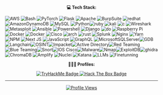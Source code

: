 <p align="center">
  <strong>💻 Tech Stack:</strong>
</p>

![AWS](https://img.shields.io/badge/aws-%23FF9900.svg?style=plastic&logo=amazon-aws&logoColor=white) ![Bash](https://img.shields.io/badge/bash-%23121011.svg?style=plastic&logo=gnu-bash&logoColor=white) ![PyTorch](https://img.shields.io/badge/pytorch-%23EE4C2C.svg?style=plastic&logo=PyTorch&logoColor=white) ![Flask](https://img.shields.io/badge/flask-%23000.svg?style=plastic&logo=flask&logoColor=white) ![Apache](https://img.shields.io/badge/apache-%23D42029.svg?style=plastic&logo=apache&logoColor=white) ![BurpSuite](https://img.shields.io/badge/burpsuite-%23FF9900.svg?style=plastic&logo=burpsuite&logoColor=white) ![redhat](https://img.shields.io/badge/redhat-%2350000f.svg?style=plastic&logo=redhat&logoColor=white) ![AmazonDynamoDB](https://img.shields.io/badge/amazon%20dynamodb-4053D6?style=plastic&logo=Amazon%20DynamoDB&logoColor=white) ![MySQL](https://img.shields.io/badge/mysql-%2300000f.svg?style=plastic&logo=mysql&logoColor=white) ![Python](https://img.shields.io/badge/python-3670A0?style=plastic&logo=python&logoColor=ffdd54)![ruby](https://img.shields.io/badge/ruby-%23FF9900.svg?style=plastic&logo=ruby&logoColor=white) ![kali](https://img.shields.io/badge/kali%20linux-%2323092E20.svg?style=plastic&logo=kalilinux&logoColor=white) ![c](https://img.shields.io/badge/-%23FF235.svg?style=plastic&logo=c&logoColor=white) ![Wireshark](https://img.shields.io/badge/wireshark-4053D6.svg?style=plastic&logo=wireshark&logoColor=white) ![Metasploit](https://img.shields.io/badge/metasploit-%23FF9900.svg?style=plastic&logo=metasploit&logoColor=white) ![Ansible](https://img.shields.io/badge/ansible-%2350000f.svg?style=plastic&logo=ansible&logoColor=white) ![Powershell](https://img.shields.io/badge/powershell-%232C8EBB.svg?style=plastic&logo=powershell&logoColor=white)
![Django](https://img.shields.io/badge/django-%23092E20.svg?style=plastic&logo=django&logoColor=white) ![do](https://img.shields.io/badge/do-%23FF9900.svg?style=plastic&logo=digitalocean&logoColor=white) ![Raspberry Pi](https://img.shields.io/badge/-raspberrypi-C51A4A?style=plastic&logo=Raspberry-Pi) ![Docker](https://img.shields.io/badge/ubuntu-%23FF2200.svg?style=plastic&logo=ubuntu&logoColor=white) ![Docker](https://img.shields.io/badge/docker-%230db7ed.svg?style=plastic&logo=docker&logoColor=white) ![Cisco](https://img.shields.io/badge/cisco-%23049fd9.svg?style=plastic&logo=cisco&logoColor=black) ![arch](https://img.shields.io/badge/arch%20btw-%2323092E20.svg?style=plastic&logo=archlinux&logoColor=white) ![rust](https://img.shields.io/badge/rust-%23FF235.svg?style=plastic&logo=rust&logoColor=white) ![Splunk](https://img.shields.io/badge/splunk-%232C8EBB.svg?style=plastic&logo=splunk&logoColor=white)
![Nginx](https://img.shields.io/badge/nginx-%23009639.svg?style=plastic&logo=nginx&logoColor=white) ![Yarn](https://img.shields.io/badge/yarn-%232C8EBB.svg?style=plastic&logo=yarn&logoColor=white) ![NPM](https://img.shields.io/badge/npm-%23CB3837.svg?style=plastic&logo=npm&logoColor=white) ![Next JS](https://img.shields.io/badge/next-black?style=plastic&logo=next.js&logoColor=white) ![JavaScript](https://img.shields.io/badge/javascript-%23323330.svg?style=plastic&logo=javascript&logoColor=%23F7DF1E) ![GraphQL](https://img.shields.io/badge/-graphql-E10098?style=plastic&logo=graphql&logoColor=white) ![MicrosoftSQLServer](https://img.shields.io/badge/microsoft%20sql%20server-CC2927?style=plastic&logo=microsoft%20sql%20server&logoColor=white)![GDB](https://img.shields.io/badge/gdb-%23004D7A?style=flat)![Langchain](https://img.shields.io/badge/langchain-%23FFD700?style=flat)![OSINT](https://img.shields.io/badge/osint-%23FF4500?style=flat)![Impacket](https://img.shields.io/badge/impacket-%23008B8B?style=flat)![Active Directory](https://img.shields.io/badge/active%20directory-%23007396?style=flat&logo=active-directory&logoColor=white)![Red Teaming](https://img.shields.io/badge/red%20teaming-%23FF0000?style=flat)![Blue Teaming](https://img.shields.io/badge/blue%20teaming-%230000FF?style=flat)![Snort](https://img.shields.io/badge/snort-%23FF4500?style=flat)![IOS Cisco](https://img.shields.io/badge/ios%20cisco-%230049FD?style=flat&logo=cisco&logoColor=white)![Malware](https://img.shields.io/badge/malware-%23FF0000?style=flat)![Nmap](https://img.shields.io/badge/nmap-%23000000?style=flat&logo=nmap&logoColor=white)![ExploitDB](https://img.shields.io/badge/exploitdb-%23FFFFFF?style=flat)![ghidra](https://img.shields.io/badge/ghidra-%23FF0000?style=flat) 
![ChromaDB](https://img.shields.io/badge/chromadb-%23FFA500?style=flat)
![Amplify](https://img.shields.io/badge/amplify-%23FF00FF?style=flat)
![Nuclei](https://img.shields.io/badge/nuclei-%23FFFF00?style=flat)
![Katana](https://img.shields.io/badge/katana-%23000000?style=flat)
![LLMs](https://img.shields.io/badge/llms-%23FFD700?style=flat)
![Finetunning](https://img.shields.io/badge/finetunning-%23FF8C00?style=flat)

<p align="center">
  <strong>🕵🏻‍♂️ Profiles:</strong>
</p>

<p align="center">
  <a href="https://tryhackme.com/p/cxrsedsxnset">
    <img src="https://tryhackme-badges.s3.amazonaws.com/cxrsedsxnset.png" alt="TryHackMe Badge">
  </a>
  <a href="https://app.hackthebox.com/profile/1278607">
    <img src="https://www.hackthebox.com/badge/image/1278607" alt="Hack The Box Badge">
  </a>
</p>

---

<p align="center">
  <a href="https://visitcount.itsvg.in">
    <img src="https://visitcount.itsvg.in/api?id=purpl33t&label=Profile%20Views&color=12&icon=8&pretty=true" alt="Profile Views">
  </a>
</p>
